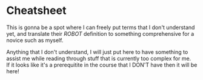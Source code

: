 # Cheatsheet

This is gonna be a spot where I can freely put terms that I don't understand yet, and translate their *ROBOT* definition to something comprehensive for a novice such as myself.

Anything that I don't understand, I will just put here to have something to assist me while reading through stuff that is currently too complex for me.\
If it looks like it's a prerequitite in the course that I DON'T have then it will be here!


